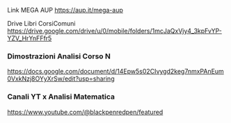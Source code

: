 Link MEGA AUP
https://aup.it/mega-aup

Drive Libri CorsiComuni
https://drive.google.com/drive/u/0/mobile/folders/1mcJaQxVjy4_3kpFvYP-YZV_HrYnFFfr5

### Dimostrazioni Analisi Corso N
https://docs.google.com/document/d/14Epw5s02CIvygd2keg7nmxPAnEum0VxkNzj8OYyXrSw/edit?usp=sharing

### Canali YT x Analisi Matematica
https://www.youtube.com/@blackpenredpen/featured
